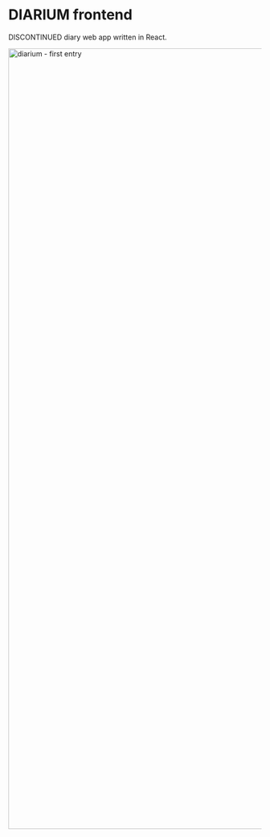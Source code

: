 # DIARIUM frontend

DISCONTINUED diary web app written in React. 

<img width="1552" alt="diarium - first entry" src="https://user-images.githubusercontent.com/24588573/208267606-f722c7ac-e628-413c-80e1-123444b5c1cf.png">
